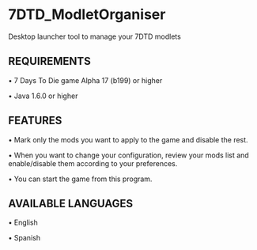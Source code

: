 # 7DTD_ModletOrganiser
Desktop launcher tool to manage your 7DTD modlets

## REQUIREMENTS
• 7 Days To Die game Alpha 17 (b199) or higher

• Java 1.6.0 or higher

## FEATURES
• Mark only the mods you want to apply to the game and disable the rest.

• When you want to change your configuration, review your mods list and enable/disable them according to your preferences. 

• You can start the game from this program.

## AVAILABLE LANGUAGES
• English

• Spanish
